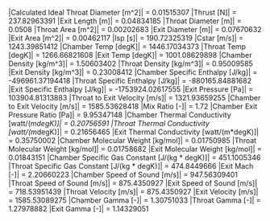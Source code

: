 |Calculated Ideal Throat Diameter [m^2]| = 0.01515307
|Thrust [N]| = 237.82963391
|Exit Length [m]| = 0.04834185
|Throat Diameter [m]| = 0.0508
|Throat Area [m^2]| = 0.00202683
|Exit Diameter [m]| = 0.07670632
|Exit Area [m^2]| = 0.00462117
|Isp [s]| = 190.72325319
|Cstar [m/s]| = 1243.39851412
|Chamber Temp [degK]| = 1446.17034373
|Throat Temp [degK]| = 1266.66821608
|Exit Temp [degK]| = 1001.08629898
|Chamber Density [kg/m^3]| = 1.50603402
|Throat Density [kg/m^3]| = 0.95009585
|Exit Density [kg/m^3]| = 0.23008412
|Chamber Specific Enthalpy [J/kg]| = -496961.37194418
|Throat Specific Enthalpy [J/kg]| = -880165.84881682
|Exit Specific Enthalpy [J/kg]| = -1753924.02617555
|Exit Pressure [Pa]| = 103904.81313883
|Throat to Exit Velocity [m/s]| = 1321.93659255
|Chamber to Exit Velocity [m/s]| = 1585.53628418
|Mix Ratio [-]| = 1.72
|Chamber Exit Pressure Ratio [Pa]| = 9.95347148
|Chamber Thermal Conductivity [watt/(m*degK)]| = 0.20756591
|Throat Thermal Conductivity [watt/(m*degK)]| = 0.21656465
|Exit Thermal Conductivity [watt/(m*degK)]| = 0.35750002
|Chamber Molecular Weight [kg/mol]| = 0.01750985
|Throat Molecular Weight [kg/mol]| = 0.01758682
|Exit Molecular Weight [kg/mol]| = 0.01843151
|Chamber Specific Gas Constant [J/(kg * degK)]| = 451.1005346
|Throat Specific Gas Constant [J/(kg * degK)]| = 474.8449666
|Exit Mach [-]| = 2.20660223
|Chamber Speed of Sound [m/s]| = 947.56309401
|Throat Speed of Sound [m/s]| = 875.4350927
|Exit Speed of Sound [m/s]| = 718.53951439
|Throat Velocity [m/s]| = 875.4350927
|Exit Velocity [m/s]| = 1585.53089275
|Chamber Gamma [-]| = 1.30751033
|Throat Gamma [-]| = 1.27978882
|Exit Gamma [-]| = 1.14329051
